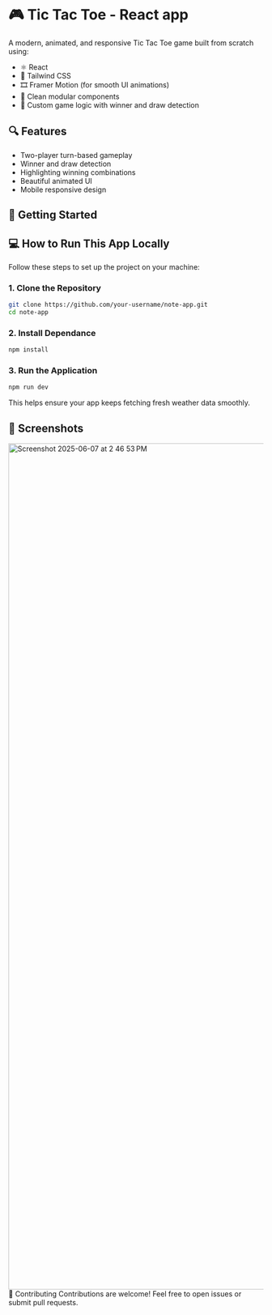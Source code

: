 # 🎮 Tic Tac Toe - React app

A modern, animated, and responsive Tic Tac Toe game built from scratch using:

- ⚛️ React 
- 💅 Tailwind CSS
- 🎞️ Framer Motion (for smooth UI animations)
- 📁 Clean modular components
- 🧠 Custom game logic with winner and draw detection

## 🔍 Features

- Two-player turn-based gameplay
- Winner and draw detection
- Highlighting winning combinations
- Beautiful animated UI
- Mobile responsive design


## 🚀 Getting Started
## 💻 How to Run This App Locally

Follow these steps to set up the project on your machine:

### 1. Clone the Repository
```bash
git clone https://github.com/your-username/note-app.git
cd note-app
```

### 2. Install Dependance 
```bash
npm install
```
### 3. Run the Application 
```bash
npm run dev 
```
This helps ensure your app keeps fetching fresh weather data smoothly.

## 📸 Screenshots
<img width="1672" alt="Screenshot 2025-06-07 at 2 46 53 PM" src="https://github.com/user-attachments/assets/6a9238b1-b4c9-420e-ad78-e596284f81c5" />
🤝 Contributing
Contributions are welcome! Feel free to open issues or submit pull requests.
